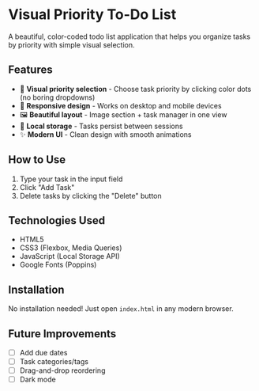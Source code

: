# Visual Priority To-Do List

A beautiful, color-coded todo list application that helps you organize tasks by priority with simple visual selection.

## Features

- 🎨 **Visual priority selection** - Choose task priority by clicking color dots (no boring dropdowns)
- 📱 **Responsive design** - Works on desktop and mobile devices
- 🖼 **Beautiful layout** - Image section + task manager in one view
- 💾 **Local storage** - Tasks persist between sessions
- ✨ **Modern UI** - Clean design with smooth animations

## How to Use

1. Type your task in the input field
2. Click "Add Task"
3. Delete tasks by clicking the "Delete" button

## Technologies Used

- HTML5
- CSS3 (Flexbox, Media Queries)
- JavaScript (Local Storage API)
- Google Fonts (Poppins)

## Installation

No installation needed! Just open `index.html` in any modern browser.

## Future Improvements

- [ ] Add due dates
- [ ] Task categories/tags
- [ ] Drag-and-drop reordering
- [ ] Dark mode
